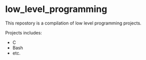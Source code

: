 # low_level_programming
This repostory is a compilation of low level programming projects.

Projects includes:
- C
- Bash
- etc.
